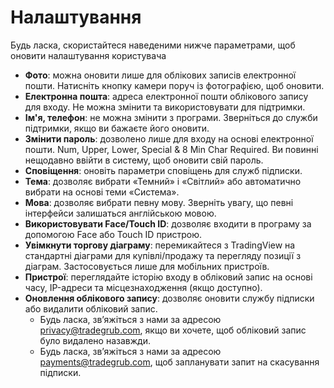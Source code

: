 # **Налаштування**
  
  
Будь ласка, скористайтеся наведеними нижче параметрами, щоб оновити налаштування користувача 
- **Фото**: можна оновити лише для облікових записів електронної пошти. Натисніть кнопку камери поруч із фотографією, щоб оновити.
- **Електронна пошта**: адреса електронної пошти облікового запису для входу. Не можна змінити та використовувати для підтримки.
- **Ім'я, телефон**: не можна змінити з програми. Зверніться до служби підтримки, якщо ви бажаєте його оновити.
- **Змінити пароль**: дозволено лише для входу на основі електронної пошти. Num, Upper, Lower, Special & 8 Min Char Required. Ви повинні нещодавно ввійти в систему, щоб оновити свій пароль.
- **Сповіщення**: оновіть параметри сповіщень для служб підписки.
- **Тема**: дозволяє вибрати «Темний» і «Світлий» або автоматично вибрати на основі теми «Система».
- **Мова**: дозволяє вибрати певну мову. Зверніть увагу, що певні інтерфейси залишаться англійською мовою.
- **Використовувати Face/Touch ID**: дозволяє входити в програму за допомогою Face або Touch ID пристрою.
- **Увімкнути торгову діаграму**: перемикайтеся з TradingView на стандартні діаграми для купівлі/продажу та перегляду позиції з діаграм. Застосовується лише для мобільних пристроїв.   
- **Пристрої**: переглядайте історію входу в обліковий запис на основі часу, IP-адреси та місцезнаходження (якщо доступно).
- **Оновлення облікового запису**: дозволяє оновити службу підписки або видалити обліковий запис. 
  - Будь ласка, зв’яжіться з нами за адресою [privacy@tradegrub.com](mailto:privacy@tradegrub.com), якщо ви хочете, щоб обліковий запис було видалено назавжди.
  - Будь ласка, зв’яжіться з нами за адресою [payments@tradegrub.com](mailto:payments@tradegrub.com), щоб запланувати запит на скасування підписки.
